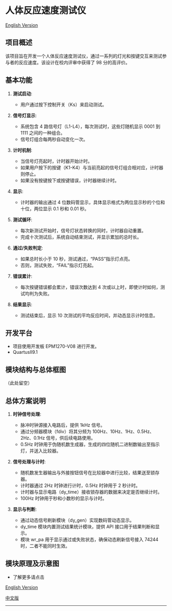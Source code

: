 # 人体反应速度测试仪

[English Version](./README_EN.md)

## 项目概述

该项目旨在开发一个人体反应速度测试仪，通过一系列的灯光和按键交互来测试参与者的反应速度。该设计在校内评审中获得了 98 分的高评价。

## 基本功能

1. **测试启动**:

   - 用户通过按下控制开关（Ks）来启动测试。

2. **信号灯显示**:

   - 系统包含 4 路信号灯（L1-L4），每次测试时，这些灯随机显示 0001 到 1111 之间的一种组合。
   - 信号灯组合每两秒自动变化一次。

3. **计时机制**:

   - 当信号灯亮起时，计时器开始计时。
   - 如果用户按下的按键（K1-K4）与当前亮起的信号灯组合相对应，计时器则停止。
   - 如果没有按键按下或按键错误，计时器继续计时。

4. **显示**:

   - 计时器的输出通过 4 位数码管显示，具体显示格式为两位显示秒的个位和十位，两位显示 0.1 秒和 0.01 秒。

5. **测试循环**:

   - 每次新测试开始时，信号灯状态转换的同时，计时器自动重置。
   - 完成十次测试后，系统自动结束测试，并显示累加的总时长。

6. **通过/失败判定**:

   - 如果总时长小于 10 秒，测试通过，“PASS”指示灯点亮。
   - 否则，测试失败，“FAIL”指示灯亮起。

7. **错误累计**:

   - 每次按键错误都会累计，错误次数达到 4 次或以上时，即使计时如何，测试均判为失败。

8. **结果显示**:
   - 测试结束后，显示 10 次测试的平均反应时间，并动态显示计时信息。

## 开发平台

- 项目使用开发板 EPM1270-V08 进行开发。
- QuartusII9.1

## 模块结构与总体框图

（此处留空）

## 总体方案说明

1. **时钟信号处理**:

   - 脉冲时钟源接入电路后，提供 1kHz 信号。
   - 通过分频器模块（fdiv）将其分频为 100Hz、10Hz、1Hz、0.5Hz、2Hz、0.1Hz 信号，供后续电路使用。
   - 0.5Hz 时钟用于伪随机数生成器，生成的四位随机二进制数输出至指示灯，并送入比较器。

2. **信号处理与计时**:

   - 随机数发生器输出与外接按钮信号在比较器中进行比较，结果送至锁存器。
   - 计时器通过 2Hz 时钟进行计时，0.5Hz 时钟用于 2 秒计时。
   - 计时器与显示电路（dy_time）接收锁存器的数据来决定是否继续计时。
   - 100Hz 时钟用于秒和小数秒的显示与计时。

3. **显示与判断**:
   - 通过动态信号刷新模块（dy_gen）实现数码管动态显示。
   - dy_time 模块内置测试结果统计模块，提供 API 接口用于结果判断和显示。
   - 模块 wr_pa 用于显示通过或失败状态，确保动态刷新信号接入 74244 时，二者不能同时生效。

## 模块原理及示意图

- 了解更多请点击

[English Version](./Design-EN.md)

[中文版](./Design-CN.md)

---
